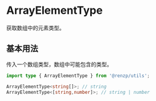 # ArrayElementType

获取数组中的元素类型。

## 基本用法

传入一个数组类型，数组中可能包含的类型。

```ts
import type { ArrayElementType } from '@renzp/utils';

ArrayElementType<string[]>; // string
ArrayElementType<[string,number]>; // string | number
```

